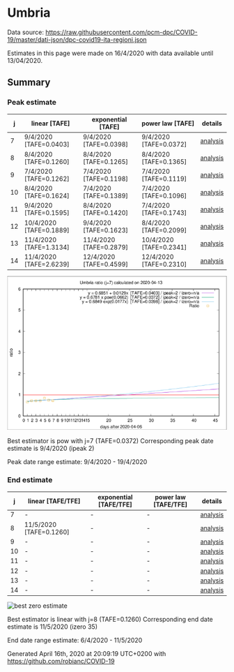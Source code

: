 # Umbria


Data source: https://raw.githubusercontent.com/pcm-dpc/COVID-19/master/dati-json/dpc-covid19-ita-regioni.json

Estimates in this page were made on 16/4/2020 with data available until 13/04/2020.


## Summary 

### Peak estimate 
|j|linear [TAFE]|exponential [TAFE]|power law [TAFE]|details|
|---|----|-----------|---------|-------|
|7|9/4/2020 [TAFE=0.0403]|9/4/2020 [TAFE=0.0398]|9/4/2020 [TAFE=0.0372]|[analysis](COVID-19_umbria_j7_2020-04-13.md)|
|8|8/4/2020 [TAFE=0.1260]|8/4/2020 [TAFE=0.1265]|8/4/2020 [TAFE=0.1365]|[analysis](COVID-19_umbria_j8_2020-04-13.md)|
|9|7/4/2020 [TAFE=0.1262]|7/4/2020 [TAFE=0.1198]|7/4/2020 [TAFE=0.1119]|[analysis](COVID-19_umbria_j9_2020-04-13.md)|
|10|8/4/2020 [TAFE=0.1624]|7/4/2020 [TAFE=0.1389]|7/4/2020 [TAFE=0.1096]|[analysis](COVID-19_umbria_j10_2020-04-13.md)|
|11|9/4/2020 [TAFE=0.1595]|8/4/2020 [TAFE=0.1420]|7/4/2020 [TAFE=0.1743]|[analysis](COVID-19_umbria_j11_2020-04-13.md)|
|12|10/4/2020 [TAFE=0.1889]|9/4/2020 [TAFE=0.1623]|8/4/2020 [TAFE=0.2099]|[analysis](COVID-19_umbria_j12_2020-04-13.md)|
|13|11/4/2020 [TAFE=1.3134]|11/4/2020 [TAFE=0.2879]|10/4/2020 [TAFE=0.2341]|[analysis](COVID-19_umbria_j13_2020-04-13.md)|
|14|11/4/2020 [TAFE=2.6239]|12/4/2020 [TAFE=0.4599]|12/4/2020 [TAFE=0.2310]|[analysis](COVID-19_umbria_j14_2020-04-13.md)|

![best peak estimate](COVID-19_umbria_j7_2020-04-13.png)

Best estimator is pow with j=7 (TAFE=0.0372)
Corresponding peak date estimate is 9/4/2020 (ipeak 2)


Peak date range estimate: 9/4/2020 - 19/4/2020

### End estimate 
|j|linear [TAFE/TFE]|exponential [TAFE/TFE]|power law [TAFE/TFE]|details|
|---|----|-----------|---------|-------|
|7|-|-|-|[analysis](COVID-19_umbria_j7_2020-04-13.md)|
|8|11/5/2020 [TAFE=0.1260]|-|-|[analysis](COVID-19_umbria_j8_2020-04-13.md)|
|9|-|-|-|[analysis](COVID-19_umbria_j9_2020-04-13.md)|
|10|-|-|-|[analysis](COVID-19_umbria_j10_2020-04-13.md)|
|11|-|-|-|[analysis](COVID-19_umbria_j11_2020-04-13.md)|
|12|-|-|-|[analysis](COVID-19_umbria_j12_2020-04-13.md)|
|13|-|-|-|[analysis](COVID-19_umbria_j13_2020-04-13.md)|
|14|-|-|-|[analysis](COVID-19_umbria_j14_2020-04-13.md)|

![best zero estimate](COVID-19_umbria_j8_2020-04-13.png)

Best estimator is linear with j=8 (TAFE=0.1260)
Corresponding end date estimate is 11/5/2020 (izero 35)


End date range estimate: 6/4/2020 - 11/5/2020

Generated April 16th, 2020 at 20:09:19 UTC+0200 with https://github.com/robianc/COVID-19
